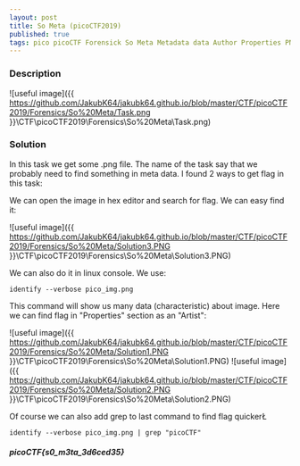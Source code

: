 ```yaml
---
layout: post
title: So Meta (picoCTF2019)
published: true
tags: pico picoCTF Forensick So Meta Metadata data Author Properties PNG picoCTF2019
---
```


### Description

![useful image]({{ https://github.com/JakubK64/jakubk64.github.io/blob/master/CTF/picoCTF2019/Forensics/So%20Meta/Task.png }}\CTF\picoCTF2019\Forensics\So%20Meta\Task.png)

### Solution
In this task we get some .png file. The name of the task say that we probably need to find something in meta data.
I found 2 ways to get flag in this task:

We can open the image in hex editor and search for flag. We can easy find it:

![useful image]({{ https://github.com/JakubK64/jakubk64.github.io/blob/master/CTF/picoCTF2019/Forensics/So%20Meta/Solution3.PNG }}\CTF\picoCTF2019\Forensics\So%20Meta\Solution3.PNG)

We can also do it in linux console. We use:
```unix
identify --verbose pico_img.png
```
This command will show us many data (characteristic) about image. Here we can find flag in "Properties" section as an "Artist":

![useful image]({{ https://github.com/JakubK64/jakubk64.github.io/blob/master/CTF/picoCTF2019/Forensics/So%20Meta/Solution1.PNG }}\CTF\picoCTF2019\Forensics\So%20Meta\Solution1.PNG)
![useful image]({{ https://github.com/JakubK64/jakubk64.github.io/blob/master/CTF/picoCTF2019/Forensics/So%20Meta/Solution2.PNG }}\CTF\picoCTF2019\Forensics\So%20Meta\Solution2.PNG)

Of course we can also add grep to last command to find flag quickerŁ

```unix
identify --verbose pico_img.png | grep "picoCTF"
```

#### *picoCTF{s0_m3ta_3d6ced35}*

